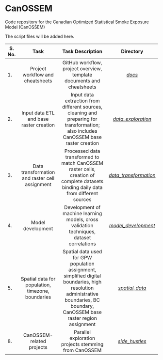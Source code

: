 # CanOSSEM
Code repository for the Canadian Optimized Statistical Smoke Exposure Model (CanOSSEM)

The script files will be added here. 

|S. No.| Task | Task Description | Directory|
|--------|:--------------------:|:--------------------------------:|:-----------------:|
|1. |Project workflow and cheatsheets| GitHub workflow, project overview, template documents and cheatsheets| [*docs*](https://github.com/namanpaul/CanOSSEM/tree/master/docs)
|2. |Input data ETL and base raster creation| Input data extraction from different sources, cleaning and preparing for transformation; also includes CanOSSEM base raster creation | [*data_exploration*](https://github.com/namanpaul/CanOSSEM/tree/master/data_exploration)|
|3. |Data transformation and raster cell assignment| Processed data transformed to match CanOSSEM raster cells, creation of complete datasets binding daily data from different sources | [*data_transformation*](https://github.com/namanpaul/CanOSSEM/tree/master/data_transformation)|
|4. |Model development| Development of machine learning models, cross validation techniques, dataset correlations  | [*model_development*](https://github.com/namanpaul/CanOSSEM/tree/master/model_development)|
|5. |Spatial data for population, timezone, boundaries| Spatial data used for GPW population assignment, simplified digital boundaries, high resolution administrative boundaries, BC boundary, CanOSSEM base raster region assignment  | [*spatial_data*](https://github.com/namanpaul/CanOSSEM/tree/master/spatial_data)|
|8. |CanOSSEM-related projects| Parallel exploration projects stemming from CanOSSEM  | [*side_hustles*](https://github.com/namanpaul/CanOSSEM/tree/master/side_hustles)|